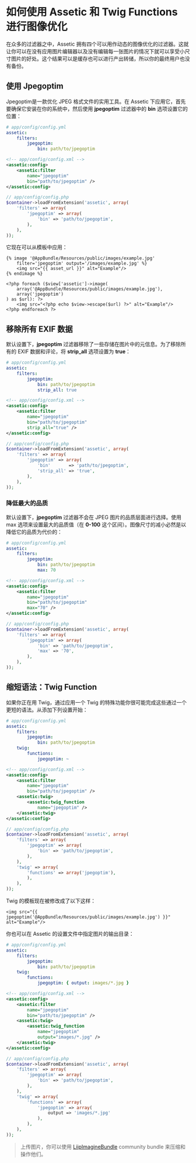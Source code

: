 # 如何使用 Assetic 和 Twig Functions 进行图像优化

在众多的过滤器之中，Assetic 拥有四个可以用作动态的图像优化的过滤器。这就让你可以在没有应用图片编辑器以及没有编辑每一张图片的情况下就可以享受小尺寸图片的好处。这个结果可以是缓存也可以进行产出转储，所以你的最终用户也没有备份。  

## 使用 Jpegoptim ##

Jpegoptim是一款优化 JPEG 格式文件的实用工具。在 Assetic 下应用它，首先要确保它安装在你的系统中，然后使用 **jpegoptim** 过滤器中的 **bin** 选项设置它的位置：  

```YAML
# app/config/config.yml
assetic:
    filters:
        jpegoptim:
            bin: path/to/jpegoptim
```  

```XML
<!-- app/config/config.xml -->
<assetic:config>
    <assetic:filter
        name="jpegoptim"
        bin="path/to/jpegoptim" />
</assetic:config>
```  

```PHP
// app/config/config.php
$container->loadFromExtension('assetic', array(
    'filters' => array(
        'jpegoptim' => array(
            'bin' => 'path/to/jpegoptim',
        ),
    ),
));
```  

它现在可以从模板中应用：  

```
{% image '@AppBundle/Resources/public/images/example.jpg'
    filter='jpegoptim' output='/images/example.jpg' %}
    <img src="{{ asset_url }}" alt="Example"/>
{% endimage %}
```  

```
<?php foreach ($view['assetic']->image(
    array('@AppBundle/Resources/public/images/example.jpg'),
    array('jpegoptim')
) as $url): ?>
    <img src="<?php echo $view->escape($url) ?>" alt="Example"/>
<?php endforeach ?>
```  

## 移除所有 EXIF 数据 ##

默认设置下，**jpegoptim** 过滤器移除了一些存储在图片中的元信息。为了移除所有的 EXIF 数据和评论，将 **strip_all** 选项设置为 **true**：  

```YAML
# app/config/config.yml
assetic:
    filters:
        jpegoptim:
            bin: path/to/jpegoptim
            strip_all: true
```  

```XML
<!-- app/config/config.xml -->
<assetic:config>
    <assetic:filter
        name="jpegoptim"
        bin="path/to/jpegoptim"
        strip_all="true" />
</assetic:config>
```  

```PHP
// app/config/config.php
$container->loadFromExtension('assetic', array(
    'filters' => array(
        'jpegoptim' => array(
            'bin'       => 'path/to/jpegoptim',
            'strip_all' => 'true',
        ),
    ),
));
```  

### 降低最大的品质 ###

默认设置下，**jpegoptim** 过滤器不会在 JPEG 图片的品质层面进行选择。使用 max 选项来设置最大的品质值（在 **0-100** 这个区间）。图像尺寸的减小必然是以降低它的品质为代价的：  

```YAML
# app/config/config.yml
assetic:
    filters:
        jpegoptim:
            bin: path/to/jpegoptim
            max: 70
```  

```XML
<!-- app/config/config.xml -->
<assetic:config>
    <assetic:filter
        name="jpegoptim"
        bin="path/to/jpegoptim"
        max="70" />
</assetic:config>
```  

```PHP
// app/config/config.php
$container->loadFromExtension('assetic', array(
    'filters' => array(
        'jpegoptim' => array(
            'bin' => 'path/to/jpegoptim',
            'max' => '70',
        ),
    ),
));
```  

## 缩短语法：Twig Function ##

如果你正在用 Twig，通过应用一个 Twig 的特殊功能你很可能完成这些通过一个更短的语法。从添加下列设置开始：  

```YAML
# app/config/config.yml
assetic:
    filters:
        jpegoptim:
            bin: path/to/jpegoptim
    twig:
        functions:
            jpegoptim: ~
```  

```XML
<!-- app/config/config.xml -->
<assetic:config>
    <assetic:filter
        name="jpegoptim"
        bin="path/to/jpegoptim" />
    <assetic:twig>
        <assetic:twig_function
            name="jpegoptim" />
    </assetic:twig>
</assetic:config>
```  

```PHP
// app/config/config.php
$container->loadFromExtension('assetic', array(
    'filters' => array(
        'jpegoptim' => array(
            'bin' => 'path/to/jpegoptim',
        ),
    ),
    'twig' => array(
        'functions' => array('jpegoptim'),
        ),
    ),
));
```  

Twig 的模板现在被修改成了以下这样：  

```
<img src="{{ jpegoptim('@AppBundle/Resources/public/images/example.jpg') }}" alt="Example"/>
```  

你也可以在 Assetic 的设置文件中指定图片的输出目录：  

```YAML
# app/config/config.yml
assetic:
    filters:
        jpegoptim:
            bin: path/to/jpegoptim
    twig:
        functions:
            jpegoptim: { output: images/*.jpg }
```  

```XML
<!-- app/config/config.xml -->
<assetic:config>
    <assetic:filter
        name="jpegoptim"
        bin="path/to/jpegoptim" />
    <assetic:twig>
        <assetic:twig_function
            name="jpegoptim"
            output="images/*.jpg" />
    </assetic:twig>
</assetic:config>
```  

```PHP
// app/config/config.php
$container->loadFromExtension('assetic', array(
    'filters' => array(
        'jpegoptim' => array(
            'bin' => 'path/to/jpegoptim',
        ),
    ),
    'twig' => array(
        'functions' => array(
            'jpegoptim' => array(
                output => 'images/*.jpg'
            ),
        ),
    ),
));
```  

>上传图片，你可以使用 [LiipImagineBundle](http://knpbundles.com/liip/LiipImagineBundle) community bundle 来压缩和操作他们。 

